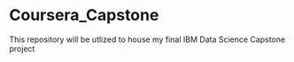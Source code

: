 # Coursera_Capstone
This repository will be utlized to house my final IBM Data Science Capstone project
